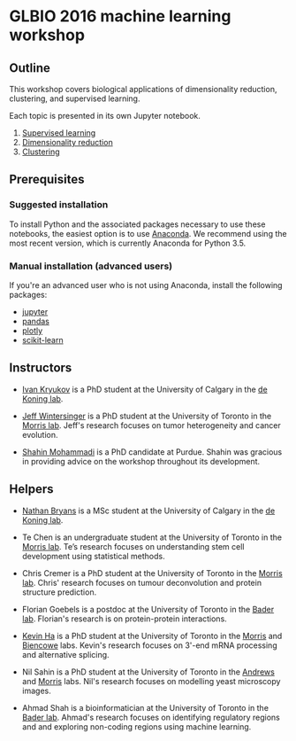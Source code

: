 # GLBIO 2016 machine learning workshop

## Outline

This workshop covers biological applications of dimensionality reduction,
clustering, and supervised learning.

Each topic is presented in its own Jupyter notebook.

1. [Supervised learning](supervised_learning/Supervised_learning.ipynb)
2. [Dimensionality reduction](dimensionality_reduction/Dimensionality_reduction.ipynb)
3. [Clustering](clustering/Clustering.ipynb)


## Prerequisites

### Suggested installation

To install Python and the associated packages necessary to use these notebooks,
the easiest option is to use [Anaconda](https://www.continuum.io/downloads). We
recommend using the most recent version, which is currently Anaconda for Python
3.5.

### Manual installation (advanced users)

If you're an advanced user who is not using Anaconda, install the following packages:

* [jupyter](https://pypi.python.org/pypi/jupyter)
* [pandas](https://pypi.python.org/pypi/pandas)
* [plotly](https://pypi.python.org/pypi/plotly)
* [scikit-learn](https://pypi.python.org/pypi/scikit-learn)


## Instructors

* [Ivan Kryukov](https://twitter.com/i_krukov) is a PhD student at the
  University of Calgary in the [de Koning lab](http://lab.jasondk.io/).

* [Jeff Wintersinger](http://jeff.wintersinger.org) is a PhD student at the
  University of Toronto in the [Morris lab](http://www.morrislab.ca/). Jeff's
  research focuses on tumor heterogeneity and cancer evolution.

* [Shahin Mohammadi](https://www.cs.purdue.edu/homes/mohammas/) is a PhD
  candidate at Purdue. Shahin was gracious in providing advice on the workshop
  throughout its development.


## Helpers

* [Nathan Bryans](http://nathanbryans.ca/) is a MSc student at the
  University of Calgary in the [de Koning lab](http://lab.jasondk.io/).

* Te Chen is an undergraduate student at the University of Toronto in the
  [Morris lab](http://www.morrislab.ca/). Te’s research focuses on
  understanding stem cell development using statistical methods.

* Chris Cremer is a PhD student at the University of Toronto in the [Morris
  lab](http://www.morrislab.ca/). Chris' research focuses on tumour
  deconvolution and protein structure prediction.

* Florian Goebels is a postdoc at the University of Toronto in the [Bader
  lab](http://baderlab.org/). Florian's research is on protein-protein
  interactions.

* [Kevin Ha](http://kevinha.ca/) is a PhD student at the University of Toronto
  in the [Morris](http://www.morrislab.ca/) and
  [Biencowe](http://sites.utoronto.ca/intron/) labs. Kevin's research focuses
  on 3'-end mRNA processing and alternative splicing.

* Nil Sahin is a PhD student at the University of Toronto in the
  [Andrews](http://sites.utoronto.ca/andrewslab/) and
  [Morris](http://www.morrislab.ca/) labs. Nil's research focuses on modelling
  yeast microscopy images.

* Ahmad Shah is a bioinformatician at the University of Toronto in the [Bader
  lab](http://baderlab.org/). Ahmad's research focuses on identifying
  regulatory regions and and exploring non-coding regions using machine
  learning.
